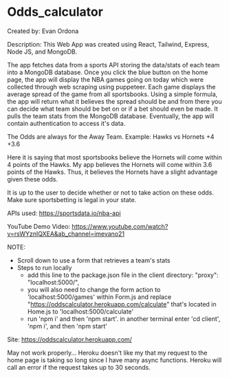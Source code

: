 # Odds_calculator

Created by: Evan Ordona

Description:
This Web App was created using React, Tailwind, Express, Node JS, and MongoDB. 

The app fetches data from a sports API storing the data/stats of each team into a MongoDB database.
Once you click the blue button on the home page, the app will display the NBA games going on today which were collected through web scraping using puppeteer. Each game displays the average spread of the game from all sportsbooks. Using a simple formula, the app will return what it believes the spread should be and from there you can decide what team should be bet on or if a bet should even be made. It pulls the team stats from the MongoDB database. Eventually, the app will contain authentication to access it's data.

The Odds are always for the Away Team.
Example: 
Hawks vs Hornets +4 +3.6

Here it is saying that most sportsbooks believe the Hornets will come within 4 points of the Hawks.
My app believes the Hornets will come within 3.6 points of the Hawks. Thus, it believes the Hornets have a slight advantage given these odds. 

It is up to the user to decide whether or not to take action on these odds. Make sure sportsbetting is legal in your state.

APIs used:
https://sportsdata.io/nba-api

YouTube Demo Video:
https://www.youtube.com/watch?v=rsWYznlQXEA&ab_channel=imevano21

NOTE:
- Scroll down to use a form that retrieves a team's stats
- Steps to run locally 
    - add this line to the package.json file in the client directory: "proxy": "localhost:5000/",
    - you will also need to change the form action to 'localhost:5000/games' within Form.js and replace "https://oddscalculator.herokuapp.com/calculate"
      that's located in Home.js to 'localhost:5000/calculate'
    - run 'npm i' and then 'npm start'. in another terminal enter 'cd client', 'npm i', and then 'npm start'

Site:
https://oddscalculator.herokuapp.com/

May not work properly...
Heroku doesn't like my that my request to the home page is taking so long since I have many async functions.
Heroku will call an error if the request takes up to 30 seconds.

